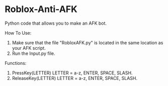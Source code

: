 # Roblox-Anti-AFK
Python code that allows you to make an AFK bot.


How To Use:
  1. Make sure that the file "RobloxAFK.py" is located in the same location as your AFK script.
  2. Run the Input.py file.

 Functions:
  1. PressKey(LETTER)        LETTER = a-z, ENTER, SPACE, SLASH.
  2. ReleaseKey(LETTER)      LETTER = a-z, ENTER, SPACE, SLASH.
